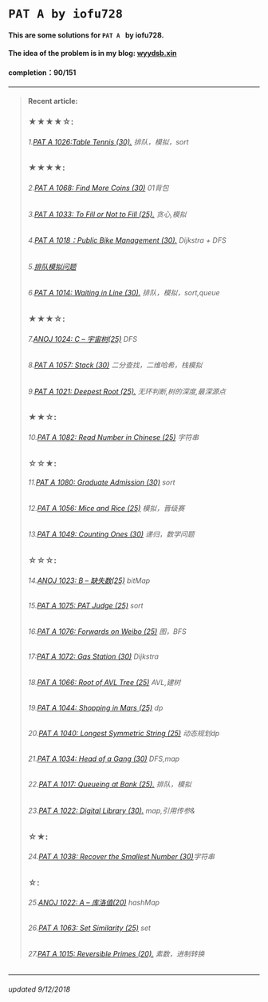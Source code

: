# `PAT A by iofu728 `

#### This are some solutions for `PAT A ` by iofu728.

#### The idea of the problem is in my blog: [wyydsb.xin][1]
#### completion：90/151
-----
>#### Recent article:
>### ★★★★☆:
>###### 1.[PAT A 1026:Table Tennis (30).][9] 排队，模拟，sort
>### ★★★★:
>###### 2.[PAT A 1068: Find More Coins (30)][20] 01背包
>###### 3.[PAT A 1033: To Fill or Not to Fill (25).][10] 贪心,模拟
>###### 4.[PAT A 1018：Public Bike Management (30).][2] Dijkstra + DFS
>###### 5.[排队模拟问题][3]
>###### 6.[PAT A 1014: Waiting in Line (30).][5] 排队，模拟，sort,queue
>### ★★★☆:
>###### 7.[ANOJ  1024: C – 宇宙树(25)][22] DFS
>###### 8.[PAT A 1057: Stack (30)][17] 二分查找，二维哈希，栈模拟
>###### 9.[PAT A 1021: Deepest Root (25).][8] 无环判断,树的深度,最深源点
>### ★★☆:
>###### 10.[PAT A 1082: Read Number in Chinese (25)][25] 字符串
>### ☆☆★:
>###### 11.[PAT A 1080: Graduate Admission (30)][16] sort
>###### 12.[PAT A 1056: Mice and Rice (25)][16] 模拟，晋级赛
>###### 13.[PAT A 1049: Counting Ones (30)][15] 递归，数学问题
>### ☆☆☆:
>###### 14.[ANOJ  1023: B – 缺失数(25)][23] bitMap
>###### 15.[PAT A 1075: PAT Judge (25)][26] sort
>###### 16.[PAT A 1076: Forwards on Weibo (25)][27] 图，BFS
>###### 17:[PAT A 1072: Gas Station (30)][21] Dijkstra
>###### 18.[PAT A 1066: Root of AVL Tree (25)][19] AVL,建树
>###### 19.[PAT A 1044: Shopping in Mars (25)][14] dp
>###### 20.[PAT A 1040: Longest Symmetric String (25)][13] 动态规划dp
>###### 21.[PAT A 1034: Head of a Gang (30)][11] DFS,map
>###### 22.[PAT A 1017: Queueing at Bank (25).][4] 排队，模拟
>###### 23.[PAT A 1022: Digital Library (30).][7] map,引用传参&
>### ☆★:
>###### 24.[PAT A 1038: Recover the Smallest Number (30)][12]字符串
>### ☆:
>###### 25.[ANOJ  1022: A – 库洛值(20)][24] hashMap
>###### 26.[PAT A 1063: Set Similarity (25)][18] set
>###### 27.[PAT A 1015: Reversible Primes (20).][6] 素数，进制转换
-----
###### updated 9/12/2018




[1]:http://wyydsb.xin/pat/            "乌云压顶是吧"
[2]: http://wyydsb.xin/pat/1018.html  "PAT A 1018: Public Bike Management (30)★★★★"
[3]: http://wyydsb.xin/pat/sort.html  "排队模拟问题分析"
[4]: http://wyydsb.xin/pat/1017.html  "PAT A 1017: Queueing at Bank (25)☆☆☆"
[5]: http://wyydsb.xin/pat/1014.html  "PAT A 1014: Waiting in Line (30)★★★★"
[6]: http://wyydsb.xin/pat/1015.html  "PAT A 1015:  Reversible Primes (20)☆"
[7]: http://wyydsb.xin/pat/1022.html  "PAT A 1022: Digital Library (30)☆☆☆"
[8]: http://wyydsb.xin/pat/1021.html  "PAT A 1021: Deepest Root (25)★★★☆"
[9]: http://wyydsb.xin/pat/1026.html  "PAT A 1026: Table Tennis (30)★★★★☆"
[10]:http://wyydsb.xin/pat/1033.html  "PAT A 1033: To Fill or Not to Fill (25)★★★★"
[11]:http://wyydsb.xin/pat/1034.html  "PAT A 1034: Head of a Gang (30) ☆☆☆"
[12]:http://wyydsb.xin/pat/1038.html  "PAT A 1038: Recover the Smallest Number (30)☆☆★"
[13]:http://wyydsb.xin/pat/1040.html  "PAT A 1040: Longest Symmetric String (25)☆☆☆"
[14]:http://wyydsb.xin/pat/1044.html  "PAT A 1044: Shopping in Mars (25)☆☆☆"
[15]:http://wyydsb.xin/pat/1049.html  "PAT A 1049: Counting Ones (30)☆☆★"
[16]:http://wyydsb.xin/pat/1056.html  "PAT A 1056: Mice and Rice (25)☆☆★"
[17]:http://wyydsb.xin/pat/1057.html  "PAT A 1057: Stack (30)★★★☆"
[18]:http://wyydsb.xin/pat/1063.html  "PAT A 1063: Set Similarity (25)☆"
[19]:http://wyydsb.xin/pat/1066.html  "PAT A 1066: Root of AVL Tree (25)☆☆☆"
[20]:http://wyydsb.xin/pat/1068.html  "PAT A 1068: Find More Coins (30)★★★★"
[21]:http://wyydsb.xin/pat/1072.html  "PAT A 1072: Gas Station (30)☆☆☆"
[22]:http://wyydsb.xin/pat/anoj2018II.html#_1024-c-–-宇宙树-★★★☆ "ANOJ 2018 模拟2 C 宇宙树"
[23]:http://wyydsb.xin/pat/anoj2018II.html#_1023-b-–-缺失数-☆☆☆  "ANOJ 2018 模拟2 B 缺失数"
[24]:http://wyydsb.xin/pat/anoj2018II.html#_1022-a-–-库洛值-☆    "ANOJ 2018 模拟2 A 库洛值"
[25]:http://wyydsb.xin/pat/1082.html  "PAT A 1082: Read Number in Chinese (25)★★☆"
[26]:http://wyydsb.xin/pat/1075.html  "PAT A 1075: PAT Judge (25)☆☆☆"
[27]:http://wyydsb.xin/pat/1076.html  "PAT A 1076: Forwards on Weibo (25)☆☆☆"

